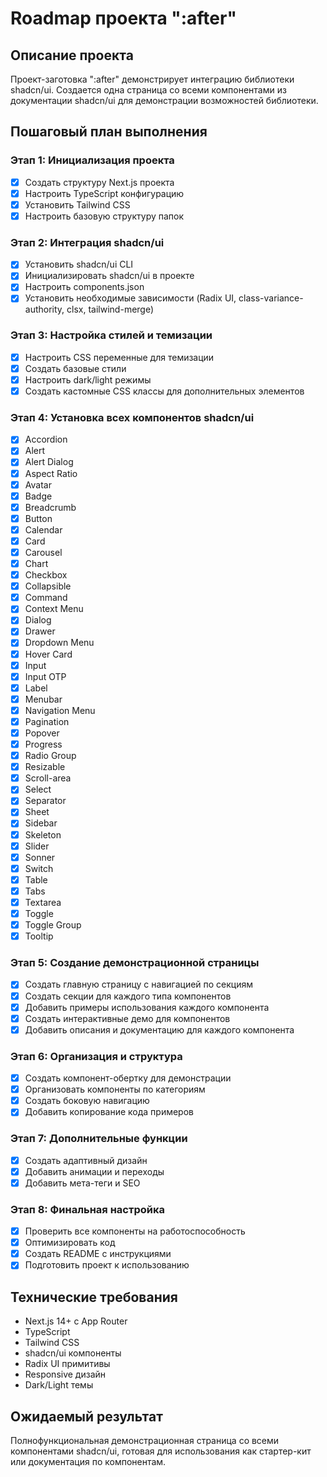 # Roadmap проекта ":after"

## Описание проекта
Проект-заготовка ":after" демонстрирует интеграцию библиотеки shadcn/ui. Создается одна страница со всеми компонентами из документации shadcn/ui для демонстрации возможностей библиотеки.

## Пошаговый план выполнения

### Этап 1: Инициализация проекта
- [x] Создать структуру Next.js проекта
- [x] Настроить TypeScript конфигурацию
- [x] Установить Tailwind CSS
- [x] Настроить базовую структуру папок

### Этап 2: Интеграция shadcn/ui
- [x] Установить shadcn/ui CLI
- [x] Инициализировать shadcn/ui в проекте
- [x] Настроить components.json
- [x] Установить необходимые зависимости (Radix UI, class-variance-authority, clsx, tailwind-merge)

### Этап 3: Настройка стилей и темизации
- [x] Настроить CSS переменные для темизации
- [x] Создать базовые стили
- [x] Настроить dark/light режимы
- [x] Создать кастомные CSS классы для дополнительных элементов

### Этап 4: Установка всех компонентов shadcn/ui
- [x] Accordion
- [x] Alert
- [x] Alert Dialog
- [x] Aspect Ratio
- [x] Avatar
- [x] Badge
- [x] Breadcrumb
- [x] Button
- [x] Calendar
- [x] Card
- [x] Carousel
- [x] Chart
- [x] Checkbox
- [x] Collapsible
- [x] Command
- [x] Context Menu
- [x] Dialog
- [x] Drawer
- [x] Dropdown Menu
- [x] Hover Card
- [x] Input
- [x] Input OTP
- [x] Label
- [x] Menubar
- [x] Navigation Menu
- [x] Pagination
- [x] Popover
- [x] Progress
- [x] Radio Group
- [x] Resizable
- [x] Scroll-area
- [x] Select
- [x] Separator
- [x] Sheet
- [x] Sidebar
- [x] Skeleton
- [x] Slider
- [x] Sonner
- [x] Switch
- [x] Table
- [x] Tabs
- [x] Textarea
- [x] Toggle
- [x] Toggle Group
- [x] Tooltip

### Этап 5: Создание демонстрационной страницы
- [x] Создать главную страницу с навигацией по секциям
- [x] Создать секции для каждого типа компонентов
- [x] Добавить примеры использования каждого компонента
- [x] Создать интерактивные демо для компонентов
- [x] Добавить описания и документацию для каждого компонента

### Этап 6: Организация и структура
- [x] Создать компонент-обертку для демонстрации
- [x] Организовать компоненты по категориям
- [x] Создать боковую навигацию
- [x] Добавить копирование кода примеров

### Этап 7: Дополнительные функции
- [x] Создать адаптивный дизайн
- [x] Добавить анимации и переходы
- [x] Добавить мета-теги и SEO

### Этап 8: Финальная настройка
- [x] Проверить все компоненты на работоспособность
- [x] Оптимизировать код
- [x] Создать README с инструкциями
- [x] Подготовить проект к использованию

## Технические требования
- Next.js 14+ с App Router
- TypeScript
- Tailwind CSS
- shadcn/ui компоненты
- Radix UI примитивы
- Responsive дизайн
- Dark/Light темы

## Ожидаемый результат
Полнофункциональная демонстрационная страница со всеми компонентами shadcn/ui, готовая для использования как стартер-кит или документация по компонентам.

